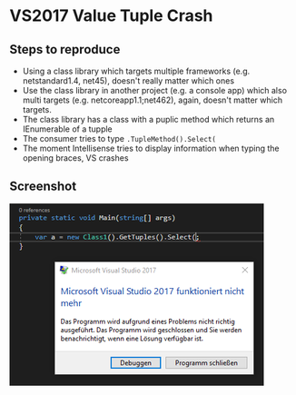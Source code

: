 # VS2017 Value Tuple Crash

## Steps to reproduce
* Using a class library which targets multiple frameworks (e.g. netstandard1.4, net45), doesn't really matter which ones
* Use the class library in another project (e.g. a console app) which also multi targets (e.g. netcoreapp1.1;net462), again, doesn't matter which targets.
* The class library has a class with a puplic method which returns an IEnumerable of a tupple
* The consumer tries to type `.TupleMethod().Select(`
* The moment Intellisense tries to display information when typing the opening braces, VS crashes

## Screenshot
![crash.png](crash.png)
